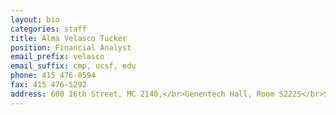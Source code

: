 ```yaml
---
layout: bio
categories: staff
title: Alma Velasco Tucker
position: Financial Analyst
email_prefix: velasco
email_suffix: cmp, ucsf, edu
phone: 415 476-0594
fax: 415 476-5292
address: 600 16th Street, MC 2140,</br>Genentech Hall, Room S222S</br>San Francisco, CA 94158-2140</br>
---
```


